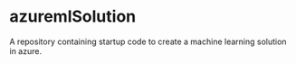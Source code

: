 # azuremlSolution
A repository containing startup code to create a machine learning solution in azure.

